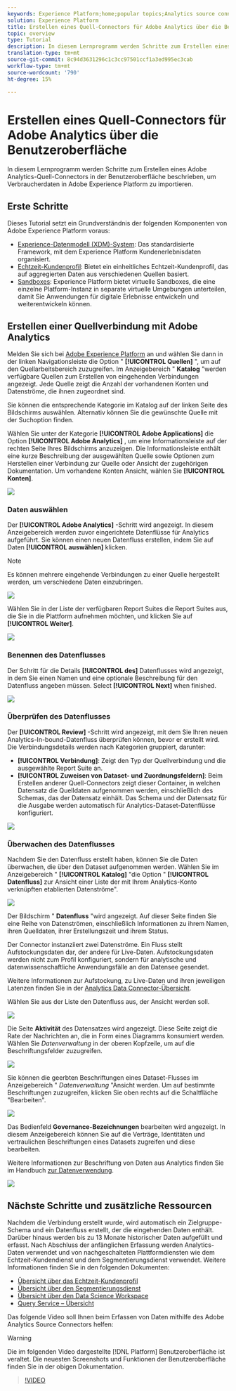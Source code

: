 ```yaml
---
keywords: Experience Platform;home;popular topics;Analytics source connector;Analytics connector;Analytics source;analytics
solution: Experience Platform
title: Erstellen eines Quell-Connectors für Adobe Analytics über die Benutzeroberfläche
topic: overview
type: Tutorial
description: In diesem Lernprogramm werden Schritte zum Erstellen eines Adobe Analytics-Quell-Connectors in der Benutzeroberfläche beschrieben, um Verbraucherdaten in Adobe Experience Platform zu importieren.
translation-type: tm+mt
source-git-commit: 8c94d3631296c1c3cc97501ccf1a3ed995ec3cab
workflow-type: tm+mt
source-wordcount: '790'
ht-degree: 15%

---
```



# Erstellen eines Quell-Connectors für Adobe Analytics über die Benutzeroberfläche

In diesem Lernprogramm werden Schritte zum Erstellen eines Adobe Analytics-Quell-Connectors in der Benutzeroberfläche beschrieben, um Verbraucherdaten in Adobe Experience Platform zu importieren.

## Erste Schritte

Dieses Tutorial setzt ein Grundverständnis der folgenden Komponenten von Adobe Experience Platform voraus:

* [Experience-Datenmodell (XDM)-System](../../../../../xdm/home.md): Das standardisierte Framework, mit dem Experience Platform Kundenerlebnisdaten organisiert.
* [Echtzeit-Kundenprofil](../../../../../profile/home.md): Bietet ein einheitliches Echtzeit-Kundenprofil, das auf aggregierten Daten aus verschiedenen Quellen basiert.
* [Sandboxes](../../../../../sandboxes/home.md): Experience Platform bietet virtuelle Sandboxes, die eine einzelne Platform-Instanz in separate virtuelle Umgebungen unterteilen, damit Sie Anwendungen für digitale Erlebnisse entwickeln und weiterentwickeln können.

## Erstellen einer Quellverbindung mit Adobe Analytics

Melden Sie sich bei [Adobe Experience Platform](https://platform.adobe.com) an und wählen Sie dann in der linken Navigationsleiste die Option &quot; **[!UICONTROL Quellen]** &quot;, um auf den Quellarbeitsbereich zuzugreifen. Im Anzeigebereich &quot; **Katalog** &quot;werden verfügbare Quellen zum Erstellen von eingehenden Verbindungen angezeigt. Jede Quelle zeigt die Anzahl der vorhandenen Konten und Datenströme, die ihnen zugeordnet sind.

Sie können die entsprechende Kategorie im Katalog auf der linken Seite des Bildschirms auswählen. Alternativ können Sie die gewünschte Quelle mit der Suchoption finden.

Wählen Sie unter der Kategorie **[!UICONTROL Adobe Applications]** die Option **[!UICONTROL Adobe Analytics]** , um eine Informationsleiste auf der rechten Seite Ihres Bildschirms anzuzeigen. Die Informationsleiste enthält eine kurze Beschreibung der ausgewählten Quelle sowie Optionen zum Herstellen einer Verbindung zur Quelle oder Ansicht der zugehörigen Dokumentation. Um vorhandene Konten Ansicht, wählen Sie **[!UICONTROL Konten]**.

![](../../../../images/tutorials/create/analytics/catalog.png)

### Daten auswählen

Der **[!UICONTROL Adobe Analytics]** -Schritt wird angezeigt. In diesem Anzeigebereich werden zuvor eingerichtete Datenflüsse für Analytics aufgeführt. Sie können einen neuen Datenfluss erstellen, indem Sie auf Daten **[!UICONTROL auswählen]** klicken.

>[!NOTE]
>
>Es können mehrere eingehende Verbindungen zu einer Quelle hergestellt werden, um verschiedene Daten einzubringen.

![](../../../../images/tutorials/create/analytics/dataset-flows.png)

<!---Analytics report suites can be configured for one sandbox at a time. To import the same report suite into a different sandbox, the dataset flow will have to be deleted and instantiated again via configuration for a different sandbox.--->

Wählen Sie in der Liste der verfügbaren Report Suites die Report Suites aus, die Sie in die Plattform aufnehmen möchten, und klicken Sie auf **[!UICONTROL Weiter]**.

![](../../../../images/tutorials/create/analytics/select-data.png)

### Benennen des Datenflusses

Der Schritt für die Details **[!UICONTROL des]** Datenflusses wird angezeigt, in dem Sie einen Namen und eine optionale Beschreibung für den Datenfluss angeben müssen. Select **[!UICONTROL Next]** when finished.

![](../../../../images/tutorials/create/analytics/dataset-flow-detail.png)

### Überprüfen des Datenflusses

Der **[!UICONTROL Review]** -Schritt wird angezeigt, mit dem Sie Ihren neuen Analytics-In-bound-Datenfluss überprüfen können, bevor er erstellt wird. Die Verbindungsdetails werden nach Kategorien gruppiert, darunter:

* **[!UICONTROL Verbindung]**: Zeigt den Typ der Quellverbindung und die ausgewählte Report Suite an.
* **[!UICONTROL Zuweisen von Dataset- und Zuordnungsfeldern]**: Beim Erstellen anderer Quell-Connectors zeigt dieser Container, in welchen Datensatz die Quelldaten aufgenommen werden, einschließlich des Schemas, das der Datensatz einhält. Das Schema und der Datensatz für die Ausgabe werden automatisch für Analytics-Dataset-Datenflüsse konfiguriert.

![](../../../../images/tutorials/create/analytics/review.png)

### Überwachen des Datenflusses

Nachdem Sie den Datenfluss erstellt haben, können Sie die Daten überwachen, die über den Dataset aufgenommen werden. Wählen Sie im Anzeigebereich &quot; **[!UICONTROL Katalog]** &quot;die Option &quot; **[!UICONTROL Datenfluss]** zur Ansicht einer Liste der mit Ihrem Analytics-Konto verknüpften etablierten Datenströme&quot;.

![](../../../../images/tutorials/create/analytics/catalog-dataset-flows.png)

Der Bildschirm &quot; **Datenfluss** &quot;wird angezeigt. Auf dieser Seite finden Sie eine Reihe von Datenströmen, einschließlich Informationen zu ihrem Namen, ihren Quelldaten, ihrer Erstellungszeit und ihrem Status.

Der Connector instanziiert zwei Datenströme. Ein Fluss stellt Aufstockungsdaten dar, der andere für Live-Daten. Aufstockungsdaten werden nicht zum Profil konfiguriert, sondern für analytische und datenwissenschaftliche Anwendungsfälle an den Datensee gesendet.

Weitere Informationen zur Aufstockung, zu Live-Daten und ihren jeweiligen Latenzen finden Sie in der [Analytics Data Connector-Übersicht](../../../../connectors/adobe-applications/analytics.md).

Wählen Sie aus der Liste den Datenfluss aus, der Ansicht werden soll.

![](../../../../images/tutorials/create/analytics/backfill.png)

Die Seite **Aktivität** des Datensatzes wird angezeigt. Diese Seite zeigt die Rate der Nachrichten an, die in Form eines Diagramms konsumiert werden. Wählen Sie *Datenverwaltung* in der oberen Kopfzeile, um auf die Beschriftungsfelder zuzugreifen.

![](../../../../images/tutorials/create/analytics/batches.png)

Sie können die geerbten Beschriftungen eines Dataset-Flusses im Anzeigebereich &quot; *Datenverwaltung* &quot;Ansicht werden. Um auf bestimmte Beschriftungen zuzugreifen, klicken Sie oben rechts auf die Schaltfläche &quot;Bearbeiten&quot;.

![](../../../../images/tutorials/create/analytics/data-gov.png)

Das Bedienfeld **Governance-Bezeichnungen** bearbeiten wird angezeigt. In diesem Anzeigebereich können Sie auf die Verträge, Identitäten und vertraulichen Beschriftungen eines Datasets zugreifen und diese bearbeiten.

Weitere Informationen zur Beschriftung von Daten aus Analytics finden Sie im Handbuch [zur Datenverwendung](../../../../../data-governance/labels/user-guide.md).

![](../../../../images/tutorials/create/analytics/labels.png)

## Nächste Schritte und zusätzliche Ressourcen

Nachdem die Verbindung erstellt wurde, wird automatisch ein Zielgruppe-Schema und ein Datenfluss erstellt, der die eingehenden Daten enthält. Darüber hinaus werden bis zu 13 Monate historischer Daten aufgefüllt und erfasst. Nach Abschluss der anfänglichen Erfassung werden Analytics-Daten verwendet und von nachgeschalteten Plattformdiensten wie dem Echtzeit-Kundendienst und dem Segmentierungsdienst verwendet. Weitere Informationen finden Sie in den folgenden Dokumenten:

* [Übersicht über das Echtzeit-Kundenprofil](../../../../../profile/home.md)
* [Übersicht über den Segmentierungsdienst](../../../../../segmentation/home.md)
* [Übersicht über den Data Science Workspace](../../../../../data-science-workspace/home.md)
* [Query Service – Übersicht](../../../../../query-service/home.md)

Das folgende Video soll Ihnen beim Erfassen von Daten mithilfe des Adobe Analytics Source Connectors helfen:

>[!WARNING]
>
> Die im folgenden Video dargestellte [!DNL Platform] Benutzeroberfläche ist veraltet. Die neuesten Screenshots und Funktionen der Benutzeroberfläche finden Sie in der obigen Dokumentation.

>[!VIDEO](https://video.tv.adobe.com/v/29687?quality=12&learn=on)

